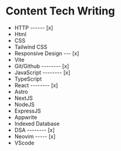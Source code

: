 # Content Tech Writing

- HTTP ------ [x]
- Html
- CSS
- Tailwind CSS
- Responsive Design --- [x]
- Vite
- Git/Github -------- [x]
- JavaScript -------- [x]
- TypeScript
- React -------- [x]
- Astro
- NextJS
- NodeJS
- ExpressJS
- Appwrite
- Indexed Database
- DSA -------- [x]
- Neovim ----- [x]
- VScode
